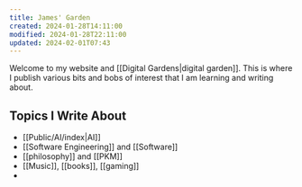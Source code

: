 ```yaml
---
title: James' Garden
created: 2024-01-28T14:11:00
modified: 2024-01-28T22:11:00
updated: 2024-02-01T07:43
---
```

Welcome to my website and [[Digital Gardens|digital garden]]. This is where I publish various bits and bobs of interest that I am learning and writing about. 


## Topics I Write About

 - [[Public/AI/index|AI]]
 - [[Software Engineering]] and [[Software]]
 - [[philosophy]] and [[PKM]]
 - [[Music]], [[books]], [[gaming]]
 - 
